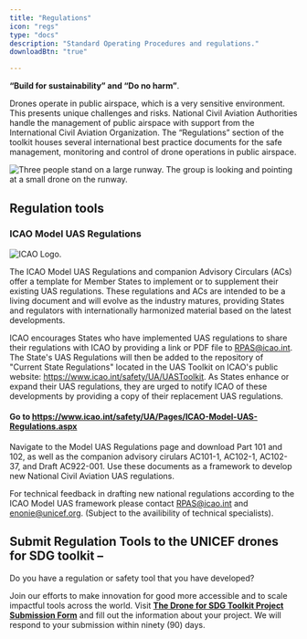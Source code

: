 ```yaml
---
title: "Regulations"
icon: "regs"
type: "docs"
description: "Standard Operating Procedures and regulations."
downloadBtn: "true"

---
```


**“Build for sustainability” and “Do no harm”**.

Drones operate in public airspace, which is a very sensitive environment.
This presents unique challenges and risks.
National Civil Aviation Authorities handle the management of public airspace with support from the International Civil Aviation Organization.
The “Regulations” section of the toolkit houses several international best practice documents for the safe management, monitoring and control of drone operations in public airspace.

![Three people stand on a large runway. The group is looking and pointing at a small drone on the runway.](/drone-4sdgtoolkit/regs/drone-runway.png)


## Regulation tools

### ICAO Model UAS Regulations

![ICAO Logo.](/drone-4sdgtoolkit/regs/Regualtions_ICAO.png)

The ICAO Model UAS Regulations and companion Advisory Circulars (ACs) offer a template for Member States to implement or to supplement their existing UAS regulations. These regulations and ACs are intended to be a living document and will evolve as the industry matures, providing States and regulators with internationally harmonized material based on the latest developments. 

ICAO encourages States who have implemented UAS regulations to share their regulations with ICAO by providing a link or PDF file to RPAS@icao.int. The State's UAS Regulations will then be added to the repository of "Current State Regulations" located in the UAS Toolkit on ICAO's public website: https://www.icao.int/safety/UA/UASToolkit. As States enhance or expand their UAS regulations, they are urged to notify ICAO of these developments by providing a copy of their replacement UAS regulations. 

#### Go to https://www.icao.int/safety/UA/Pages/ICAO-Model-UAS-Regulations.aspx   

Navigate to the Model UAS Regulations page and download Part 101 and 102, as well as the companion advisory cirulars AC101-1, AC102-1, AC102-37, and Draft AC922-001. Use these documents as a framework to develop new National Civil Aviation UAS regulations.  

For technical feedback in drafting new national regulations according to the ICAO Model UAS framework please contact RPAS@icao.int and enonie@unicef.org. (Subject to the availibility of technical specialists).  

## Submit Regulation Tools to the UNICEF drones for SDG toolkit –
Do you have a regulation or safety tool that you have developed?  

Join our efforts to make innovation for good more accessible and to scale impactful tools across the world. Visit **[The Drone for SDG Toolkit Project Submission Form](https://forms.gle/MW7YzC9coeZx9WH97)** and fill out the information about your project. We will respond to your submission within ninety (90) days.  
